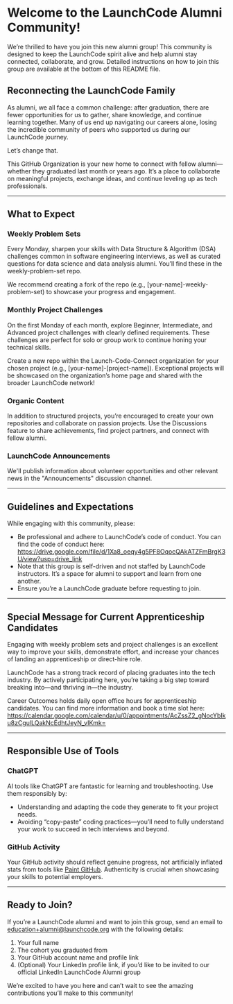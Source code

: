 # Welcome to the LaunchCode Alumni Community!

We’re thrilled to have you join this new alumni group! This community is designed to keep the LaunchCode spirit alive and help alumni stay connected, collaborate, and grow. Detailed instructions on how to join this group are available at the bottom of this README file.

## Reconnecting the LaunchCode Family

As alumni, we all face a common challenge: after graduation, there are fewer opportunities for us to gather, share knowledge, and continue learning together. Many of us end up navigating our careers alone, losing the incredible community of peers who supported us during our LaunchCode journey.

Let’s change that.

This GitHub Organization is your new home to connect with fellow alumni—whether they graduated last month or years ago. It’s a place to collaborate on meaningful projects, exchange ideas, and continue leveling up as tech professionals.

---

## What to Expect

### Weekly Problem Sets

Every Monday, sharpen your skills with Data Structure & Algorithm (DSA) challenges common in software engineering interviews, as well as curated questions for data science and data analysis alumni. You’ll find these in the weekly-problem-set repo.

We recommend creating a fork of the repo (e.g., [your-name]-weekly-problem-set) to showcase your progress and engagement.

### Monthly Project Challenges

On the first Monday of each month, explore Beginner, Intermediate, and Advanced project challenges with clearly defined requirements. These challenges are perfect for solo or group work to continue honing your technical skills.

Create a new repo within the Launch-Code-Connect organization for your chosen project (e.g., [your-name]-[project-name]). Exceptional projects will be showcased on the organization’s home page and shared with the broader LaunchCode network!

### Organic Content

In addition to structured projects, you’re encouraged to create your own repositories and collaborate on passion projects. Use the Discussions feature to share achievements, find project partners, and connect with fellow alumni.

### LaunchCode Announcements

We'll publish information about volunteer opportunities and other relevant news in the "Announcements" discussion channel.

---

## Guidelines and Expectations

While engaging with this community, please:

- Be professional and adhere to LaunchCode’s code of conduct. You can find the code of conduct here: https://drive.google.com/file/d/1Xa8_oeqy4g5PF8OqocQAkATZFmBrgK3U/view?usp=drive_link
- Note that this group is self-driven and not staffed by LaunchCode instructors. It’s a space for alumni to support and learn from one another.
- Ensure you’re a LaunchCode graduate before requesting to join.
    

---

## Special Message for Current Apprenticeship Candidates

Engaging with weekly problem sets and project challenges is an excellent way to improve your skills, demonstrate effort, and increase your chances of landing an apprenticeship or direct-hire role.

LaunchCode has a strong track record of placing graduates into the tech industry. By actively participating here, you’re taking a big step toward breaking into—and thriving in—the industry.

Career Outcomes holds daily open office hours for apprenticeship candidates. You can find more information and book a time slot here: https://calendar.google.com/calendar/u/0/appointments/AcZssZ2_gNocYbIku8zCgulLQakNcEdhtJeyN_vIKmk=

---

## Responsible Use of Tools

### ChatGPT

AI tools like ChatGPT are fantastic for learning and troubleshooting. Use them responsibly by:

- Understanding and adapting the code they generate to fit your project needs.
- Avoiding “copy-paste” coding practices—you’ll need to fully understand your work to succeed in tech interviews and beyond.
    

### GitHub Activity

Your GitHub activity should reflect genuine progress, not artificially inflated stats from tools like [Paint GitHub](https://paintgithub.com/). Authenticity is crucial when showcasing your skills to potential employers.

---

## Ready to Join?

If you’re a LaunchCode alumni and want to join this group, send an email to education+alumni@launchcode.org with the following details:

1. Your full name
2. The cohort you graduated from
3. Your GitHub account name and profile link
4. (Optional) Your LinkedIn profile link, if you’d like to be invited to our official LinkedIn LaunchCode Alumni group
    

We’re excited to have you here and can’t wait to see the amazing contributions you’ll make to this community!